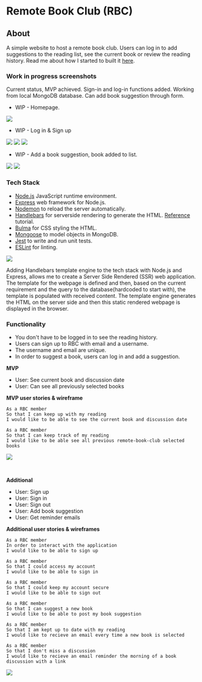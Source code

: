 # Remote Book Club (RBC)

## About

A simple website to host a remote book club. Users can log in to add suggestions to the reading list, see the current book or review the reading history. Read me about how I started to built it [here](https://mmguinness.github.io/portfolio/portfolio/2022/05/12/Model-view-controller.html).

### Work in progress screenshots

Current status, MVP achieved. Sign-in and log-in functions added. Working from local MongoDB database. Can add book suggestion through form.

- WIP - Homepage.

![](./images/Work-in-progress-220526-home.png)

- WIP - Log in & Sign up

![](./images/Work-in-progress-220526-signup.png)
![](./images/Work-in-progress-220526-login.png)
![](./images/Work-in-progress-220526-history.png)

- WIP - Add a book suggestion, book added to list.

![](./images/Work-in-progress-220526-addbook.png)
![](./images/Work-in-progress-220526-bookadded.png)

### Tech Stack

- [Node.js](https://nodejs.org/en/docs/guides/getting-started-guide/) JavaScript runtime environment.
- [Express](https://expressjs.com/) web framework for Node.js.
- [Nodemon](https://nodemon.io/) to reload the server automatically.
- [Handlebars](https://handlebarsjs.com/) for serverside rendering to generate the HTML. [Reference](https://stackabuse.com/guide-to-handlebars-templating-engine-for-node/) tutorial.
- [Bulma](https://bulma.io/documentation) for CSS styling the HTML.
- [Mongoose](https://mongoosejs.com) to model objects in MongoDB.
- [Jest](https://jestjs.io/) to write and run unit tests.
- [ESLint](https://eslint.org) for linting.

![](./images/Diagram_01.png)

Adding Handlebars template engine to the tech stack with Node.js and Express, allows me to create a Server Side Rendered (SSR) web application. The template for the webpage is defined and then, based on the current requirement and the query to the database(hardcoded to start with), the template is populated with received content. The template engine generates the HTML on the server side and then this static rendered webpage is displayed in the browser.

### Functionality

- You don't have to be logged in to see the reading history.
- Users can sign up to RBC with email and a username.
- The username and email are unique.
- In order to suggest a book, users can log in and add a suggestion.

**MVP**

- User: See current book and discussion date
- User: Can see all previously selected books

**MVP user stories & wireframe**

```
As a RBC member
So that I can keep up with my reading
I would like to be able to see the current book and discussion date

As a RBC member
So that I can keep track of my reading
I would like to be able see all previous remote-book-club selected books
```

![](./images/wireframeMVP.png)

<br>

**Additional**<br>

- User: Sign up
- User: Sign in
- User: Sign out
- User: Add book suggestion
- User: Get reminder emails

**Additional user stories & wireframes**

```
As a RBC member
In order to interact with the application
I would like to be able to sign up

As a RBC member
So that I could access my account
I would like to be able to sign in

As a RBC member
So that I could keep my account secure
I would like to be able to sign out

As a RBC member
So that I can suggest a new book
I would like to be able to post my book suggestion

As a RBC member
So that I am kept up to date with my reading
I would like to recieve an email every time a new book is selected

As a RBC member
So that I don't miss a discussion
I would like to recieve an email reminder the morning of a book discussion with a link
```

![](./images/wireframeAdditional.png)

